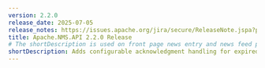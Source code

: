 ```yaml
---
version: 2.2.0
release_date: 2025-07-05
release_notes: https://issues.apache.org/jira/secure/ReleaseNote.jspa?projectId=12311201&version=12351670
title: Apache.NMS.API 2.2.0 Release
# The shortDescription is used on front page news entry and news feed pages
shortDescription: Adds configurable acknowledgment handling for expired messages via IRedeliveryPolicy
---
```

